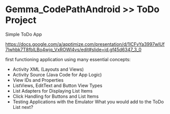 Gemma_CodePathAndroid >> ToDo Project
=====================

Simple ToDo App

https://docs.google.com/a/apptimize.com/presentation/d/1lCFvYa3997wIUf7lwhbk7T8fblLBo4wjq_VxROWl4vs/edit#slide=id.gf45d6347_3_0


first functioning application using many essential concepts:
* Activity XML (Layouts and Views)
* Activity Source (Java Code for App Logic)
* View IDs and Properties
* ListViews, EditText and Button View Types
* List Adapters for Displaying List Items
* Click Handling for Buttons and List Items
* Testing Applications with the Emulator
What you would add to the ToDo List next?

